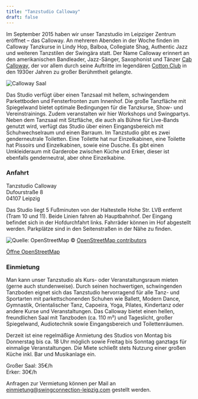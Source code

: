 ```yaml
---
title: "Tanzstudio Calloway"
draft: false
---
```


Im September 2015 haben wir unser Tanzstudio im Leipziger Zentrum eröffnet – das Calloway. An mehreren Abenden in der Woche finden im Calloway Tanzkurse in Lindy Hop, Balboa, Collegiate Shag, Authentic Jazz und weiteren Tanzstilen der Swingära statt. Der Name Calloway erinnert an den amerikanischen Bandleader, Jazz-Sänger, Saxophonist und Tänzer [Cab Calloway](https://en.wikipedia.org/wiki/Cab_Calloway), der vor allem durch seine Auftritte im legendären [Cotton Club](https://en.wikipedia.org/wiki/Cotton_Club) in den 1930er Jahren zu großer Berühmtheit gelangte.

![Calloway Saal](saal.jpg)

Das Studio verfügt über einen Tanzsaal mit hellem, schwingendem Parkettboden und Fensterfronten zum Innenhof. Die große Tanzfläche mit Spiegelwand bietet optimale Bedingungen für die Tanzkurse, Show- und Vereinstrainings. Zudem veranstalten wir hier Workshops und Swingpartys. Neben dem Tanzsaal mit Sitzfläche, die auch als Bühne für Live-Bands genutzt wird, verfügt das Studio über einen Eingangsbereich mit Schuhwechselraum und einen Barraum. Im Tanzstudio gibt es zwei genderneutrale Toiletten. Eine Toilette hat nur Einzelkabinen, eine Toilette hat Pissoirs und Einzelkabinen, sowie eine Dusche. Es gibt einen Umkleideraum mit Garderobe zwischen Küche und Erker, dieser ist ebenfalls genderneutral, aber ohne Einzelkabine. 

### Anfahrt
Tanzstudio Calloway  
Dufourstraße 8  
04107 Leipzig  

Das Studio liegt 5 Fußminuten von der Haltestelle Hohe Str. LVB entfernt (Tram 10 und 11). Beide Linien fahren ab Hauptbahnhof. Der Eingang befindet sich in der Hofdurchfahrt links. Fahrräder können im Hof abgestellt werden. Parkplätze sind in den Seitenstraßen in der Nähe zu finden.

![Quelle: OpenStreetMap](calloway.PNG)
© [OpenStreetMap contributors](https://www.openstreetmap.org/copyright)

[Öffne OpenStreetMap](https://openstreetmap.de/karte/?zoom=18&lat=51.32848&lon=12.37081&layers=B00TF)

### Einmietung
Man kann unser Tanzstudio als Kurs- oder Veranstaltungsraum mieten (gerne auch stundenweise). Durch seinen hochwertigen, schwingenden Tanzboden eignet sich das Tanzstudio hervorragend für alle Tanz- und Sportarten mit parkettschonenden Schuhen wie Ballett, Modern Dance, Gymnastik, Orientalischer Tanz, Capoeira, Yoga, Pilates, Kindertanz oder andere Kurse und Veranstaltungen. Das Calloway bietet einen hellen, freundlichen Saal mit Tanzboden (ca. 110 m²) und Tageslicht, großer Spiegelwand, Audiotechnik sowie Eingangsbereich und Toilettenräumen.

Derzeit ist eine regelmäßige Anmietung des Studios von Montag bis Donnerstag bis ca. 18 Uhr möglich sowie Freitag bis Sonntag ganztags für einmalige Veranstaltungen. Die Miete schließt stets Nutzung einer großen Küche inkl. Bar und Musikanlage ein.

Großer Saal: 35€/h  
Erker: 30€/h

Anfragen zur Vermietung können per Mail an einmietung@swingconnection-leipzig.com gestellt werden.
